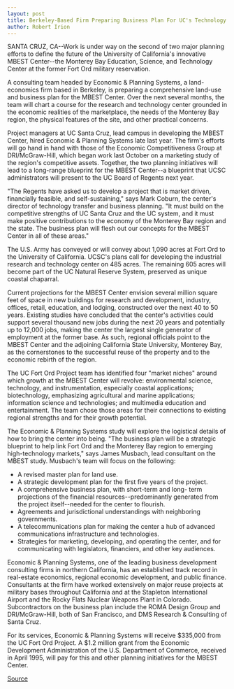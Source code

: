 ```yaml
---
layout: post
title: Berkeley-Based Firm Preparing Business Plan For UC's Technology Center At Fort Ord
author: Robert Irion
---
```


SANTA CRUZ, CA--Work is under way on the second of two major  planning efforts to define the future of the University of California's  innovative MBEST Center--the Monterey Bay Education, Science, and  Technology Center at the former Fort Ord military reservation.

A consulting team headed by Economic & Planning Systems, a  land-economics firm based in Berkeley, is preparing a  comprehensive land-use and business plan for the MBEST Center.  Over the next several months, the team will chart a course for the  research and technology center grounded in the economic realities of  the marketplace, the needs of the Monterey Bay region, the physical  features of the site, and other practical concerns.

Project managers at UC Santa Cruz, lead campus in developing  the MBEST Center, hired Economic & Planning Systems late last year.  The firm's efforts will go hand in hand with those of the Economic  Competitiveness Group at DRI/McGraw-Hill, which began work last  October on a marketing study of the region's competitive assets.  Together, the two planning initiatives will lead to a long-range  blueprint for the MBEST Center--a blueprint that UCSC  administrators will present to the UC Board of Regents next year.

"The Regents have asked us to develop a project that is market  driven, financially feasible, and self-sustaining," says Mark Coburn,  the center's director of technology transfer and business planning.  "It must build on the competitive strengths of UC Santa Cruz and the  UC system, and it must make positive contributions to the economy  of the Monterey Bay region and the state. The business plan will  flesh out our concepts for the MBEST Center in all of these areas."

The U.S. Army has conveyed or will convey about 1,090 acres at  Fort Ord to the University of California. UCSC's plans call for  developing the industrial research and technology center on 485  acres. The remaining 605 acres will become part of the UC Natural  Reserve System, preserved as unique coastal chaparral.

Current projections for the MBEST Center envision several  million square feet of space in new buildings for research and  development, industry, offices, retail, education, and lodging,  constructed over the next 40 to 50 years. Existing studies have  concluded that the center's activities could support several thousand  new jobs during the next 20 years and potentially up to 12,000 jobs,  making the center the largest single generator of employment at the  former base. As such, regional officials point to the MBEST Center  and the adjoining California State University, Monterey Bay, as the  cornerstones to the successful reuse of the property and to the  economic rebirth of the region.

The UC Fort Ord Project team has identified four "market  niches" around which growth at the MBEST Center will revolve:  environmental science, technology, and instrumentation, especially  coastal applications; biotechnology, emphasizing agricultural and  marine applications; information science and technologies; and  multimedia education and entertainment. The team chose those areas  for their connections to existing regional strengths and for their  growth potential.

The Economic & Planning Systems study will explore the  logistical details of how to bring the center into being. "The  business plan will be a strategic blueprint to help link Fort Ord and  the Monterey Bay region to emerging high-technology markets," says  James Musbach, lead consultant on the MBEST study. Musbach's team  will focus on the following:
* A revised master plan for land use.
* A strategic development plan for the first five years of the  project.
* A comprehensive business plan, with short-term and long- term projections of the financial resources--predominantly  generated from the project itself--needed for the center to flourish.
* Agreements and jurisdictional understandings with  neighboring governments.
* A telecommunications plan for making the center a hub of  advanced communications infrastructure and technologies.
* Strategies for marketing, developing, and operating the  center, and for communicating with legislators, financiers, and  other key audiences.

Economic & Planning Systems, one of the leading business  development consulting firms in northern California, has an  established track record in real-estate economics, regional  economic development, and public finance. Consultants at the firm  have worked extensively on major reuse projects at military bases  throughout California and at the Stapleton International Airport and  the Rocky Flats Nuclear Weapons Plant in Colorado. Subcontractors  on the business plan include the ROMA Design Group and  DRI/McGraw-Hill, both of San Francisco, and DMS Research & Consulting of Santa Cruz.

For its services, Economic & Planning Systems will receive  $335,000 from the UC Fort Ord Project. A $1.2 million grant from  the Economic Development Administration of the U.S. Department of  Commerce, received in April 1995, will pay for this and other  planning initiatives for the MBEST Center.

[Source](http://www1.ucsc.edu/news_events/press_releases/archive/95-96/02-96/021296-Berkeley_firm_prepa.html "Permalink to 021296-Berkeley_firm_prepa")
